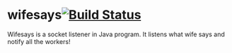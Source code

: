 wifesays[![Build Status](https://travis-ci.org/code4craft/wifesays.png?branch=master)](https://travis-ci.org/code4craft/wifesays)
========
Wifesays is a socket listener in Java program. It listens what wife says and notify all the workers!
